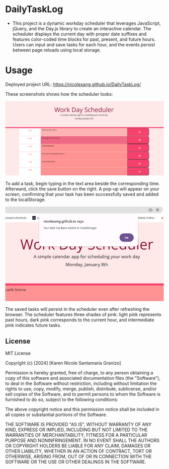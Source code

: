# DailyTaskLog
- This project is a dynamic workday scheduler that leverages JavaScript, jQuery, and the Day.js library to create an interactive calendar. The scheduler displays the current day with proper date suffixes and features color-coded time blocks for past, present, and future hours. Users can input and save tasks for each hour, and the events persist between page reloads using local storage.

# Usage
Deployed project URL: 
https://nicolesang.github.io/DailyTaskLog/

These screenshots shows how the scheduler looks:

![Desktop view](./assets/images/daily1.png)

To add a task, begin typing in the text area beside the corresponding time. Afterward, click the save button on the right. A pop-up will appear on your screen, confirming that your task has been successfully saved and added to the localStorage.

![Desktop view](./assets/images/daily2.png)

The saved tasks will persist in the scheduler even after refreshing the browser. The scheduler features three shades of pink: light pink represents past hours, dark pink corresponds to the current hour, and intermediate pink indicates future tasks.


## License
MIT License

Copyright (c) [2024] [Karen Nicole Santamaria Granizo]

Permission is hereby granted, free of charge, to any person obtaining a copy
of this software and associated documentation files (the "Software"), to deal
in the Software without restriction, including without limitation the rights
to use, copy, modify, merge, publish, distribute, sublicense, and/or sell
copies of the Software, and to permit persons to whom the Software is
furnished to do so, subject to the following conditions:

The above copyright notice and this permission notice shall be included in all
copies or substantial portions of the Software.

THE SOFTWARE IS PROVIDED "AS IS", WITHOUT WARRANTY OF ANY KIND, EXPRESS OR
IMPLIED, INCLUDING BUT NOT LIMITED TO THE WARRANTIES OF MERCHANTABILITY,
FITNESS FOR A PARTICULAR PURPOSE AND NONINFRINGEMENT. IN NO EVENT SHALL THE
AUTHORS OR COPYRIGHT HOLDERS BE LIABLE FOR ANY CLAIM, DAMAGES OR OTHER
LIABILITY, WHETHER IN AN ACTION OF CONTRACT, TORT OR OTHERWISE, ARISING FROM,
OUT OF OR IN CONNECTION WITH THE SOFTWARE OR THE USE OR OTHER DEALINGS IN THE
SOFTWARE.